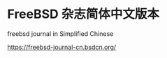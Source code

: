 # FreeBSD 杂志简体中文版本

freebsd journal in Simplified Chinese

<https://freebsd-journal-cn.bsdcn.org/>

